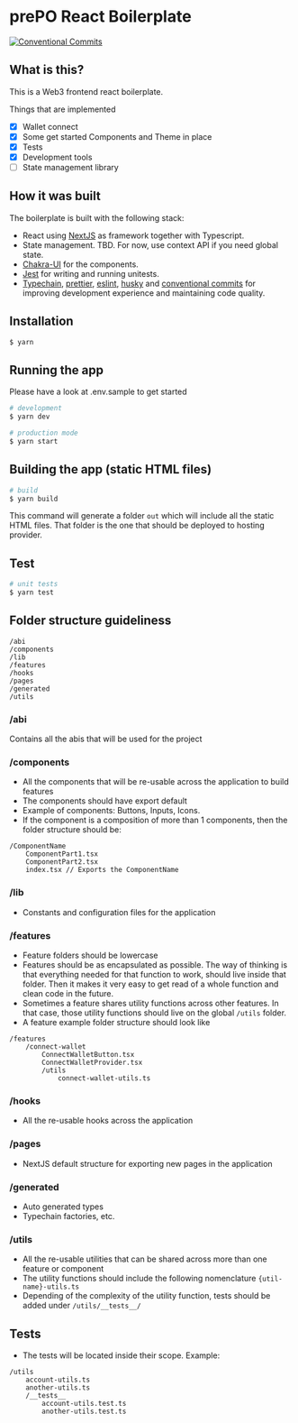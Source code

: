 # prePO React Boilerplate

[![Conventional Commits](https://img.shields.io/badge/Conventional%20Commits-1.0.0-yellow.svg)](https://conventionalcommits.org)

## What is this?

This is a Web3 frontend react boilerplate.

Things that are implemented

- [x] Wallet connect
- [x] Some get started Components and Theme in place
- [x] Tests
- [x] Development tools
- [ ] State management library

## How it was built

The boilerplate is built with the following stack:

- React using [NextJS](https://nextjs.org/) as framework together with Typescript.
- State management. TBD. For now, use context API if you need global state.
- [Chakra-UI](https://chakra-ui.com/) for the components.
- [Jest](https://jestjs.io/) for writing and running unitests.
- [Typechain](https://github.com/ethereum-ts/TypeChain), [prettier](https://github.com/prettier/prettier), [eslint](https://eslint.org/), [husky](https://github.com/typicode/husky) and [conventional commits](https://www.conventionalcommits.org/en/v1.0.0/) for improving development experience and maintaining code quality.

## Installation

```bash
$ yarn
```

## Running the app

Please have a look at .env.sample to get started

```bash
# development
$ yarn dev

# production mode
$ yarn start
```

## Building the app (static HTML files)

```bash
# build
$ yarn build
```

This command will generate a folder `out` which will include all the static HTML files. That folder is the one that should be deployed to hosting provider.

## Test

```bash
# unit tests
$ yarn test
```

## Folder structure guideliness

```
/abi
/components
/lib
/features
/hooks
/pages
/generated
/utils
```

### /abi

Contains all the abis that will be used for the project

### /components

- All the components that will be re-usable across the application to build features
- The components should have export default
- Example of components: Buttons, Inputs, Icons.
- If the component is a composition of more than 1 components, then the folder structure should be:

```
/ComponentName
    ComponentPart1.tsx
    ComponentPart2.tsx
    index.tsx // Exports the ComponentName
```

### /lib

- Constants and configuration files for the application

### /features

- Feature folders should be lowercase
- Features should be as encapsulated as possible. The way of thinking is that everything needed for that function to work, should live inside that folder. Then it makes it very easy to get read of a whole function and clean code in the future.
- Sometimes a feature shares utility functions across other features. In that case, those utility functions should live on the global `/utils` folder.
- A feature example folder structure should look like

```
/features
    /connect-wallet
        ConnectWalletButton.tsx
        ConnectWalletProvider.tsx
        /utils
            connect-wallet-utils.ts
```

### /hooks

- All the re-usable hooks across the application

### /pages

- NextJS default structure for exporting new pages in the application

### /generated

- Auto generated types
- Typechain factories, etc.

### /utils

- All the re-usable utilities that can be shared across more than one feature or component
- The utility functions should include the following nomenclature `{util-name}-utils.ts`
- Depending of the complexity of the utility function, tests should be added under `/utils/__tests__/`

## Tests

- The tests will be located inside their scope. Example:

```
/utils
    account-utils.ts
    another-utils.ts
    /__tests__
        account-utils.test.ts
        another-utils.test.ts

```
